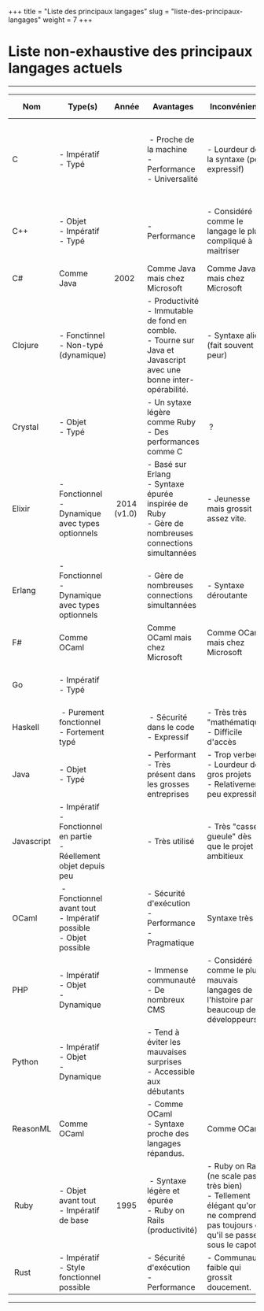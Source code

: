 +++
title = "Liste des principaux langages"
slug = "liste-des-principaux-langages"
weight = 7
+++

# Liste non-exhaustive des principaux langages actuels

---

<table class="table table-striped table-bordered">
  <thead class="thead-dark">
    <tr>
      <th>Nom</th>
      <th>Type(s)</th>
      <th>Ann&eacute;e</th>
      <th>Avantages</th>
      <th>Inconv&eacute;nients</th>
      <th>Cas d'utilisation</th>
      <th>Projets connus</th>
    </tr>
  </thead>
  <tbody>
    <tr>
      <td>C</td>
      <td>- Imp&eacute;ratif<br />- Typ&eacute;</td>
      <td>&nbsp;</td>
      <td>&nbsp;- Proche de la machine<br />- Performance<br />- Universalit&eacute;</td>
      <td>- Lourdeur de la syntaxe (peu expressif)</td>
      <td>- Du bas niveau<br />- Des syst&egrave;mes d'exploitation<br />- Un maximum de performance</td>
      <td>- Linux<br />- Git</td>
    </tr>
    <tr>
      <td>C++</td>
      <td>- Objet<br />- Imp&eacute;ratif<br />- Typ&eacute;</td>
      <td>&nbsp;</td>
      <td>- Performance </td>
      <td>- Consid&eacute;r&eacute; comme le langage le plus compliqu&eacute; &agrave; maitriser</td>
      <td>Des performances ++ et une structuration plus moderne que le C</td>
      <td>- Presque tous les jeux vid&eacute;os</td>
    </tr>
    <tr>
      <td>C#</td>
      <td>Comme Java</td>
      <td>2002</td>
      <td>Comme Java mais chez Microsoft</td>
      <td>Comme Java mais chez Microsoft</td>
      <td>Comme Java mais chez Microsoft</td>
      <td>&nbsp;</td>
    </tr>
    <tr>
      <td>Clojure</td>
      <td>- Fonctinnel<br />- Non-typ&eacute; (dynamique)</td>
      <td>&nbsp;</td>
      <td>- Productivit&eacute;<br />- Immutable de fond en comble.<br />- Tourne sur Java et Javascript avec une bonne inter-op&eacute;rabilit&eacute;.</td>
      <td>- Syntaxe alien (fait souvent peur)</td>
      <td>- Webapps<br />- Traitement de donn&eacute;es (big data)<br />- Serveurs webs</td>
      <td>&nbsp;</td>
    </tr>
    <tr>
      <td>Crystal</td>
      <td>- Objet<br />- Typ&eacute;</td>
      <td>&nbsp;</td>
      <td>- Un sytaxe l&eacute;g&egrave;re comme Ruby<br />- Des performances comme C</td>
      <td>&nbsp;?</td>
      <td>Prototypage rapide et besoin de performance</td>
      <td>&nbsp;</td>
    </tr>
    <tr>
      <td>Elixir</td>
      <td>- Fonctionnel<br />- Dynamique avec types optionnels</td>
      <td>&nbsp;2014 (v1.0)</td>
      <td>- Bas&eacute; sur Erlang<br />- Syntaxe &eacute;pur&eacute;e inspir&eacute;e de Ruby<br />- G&egrave;re de nombreuses connections simultann&eacute;es</td>
      <td>- Jeunesse mais grossit assez vite.</td>
      <td>- Syst&egrave;me de chat<br />- Notifications push<br />- Nouveau projet o&ugrave; Ruby on Rails est &eacute;voqu&eacute;</td>
      <td>&nbsp;</td>
    </tr>
    <tr>
      <td>Erlang</td>
      <td>- Fonctionnel<br />- Dynamique avec types optionnels</td>
      <td>&nbsp;</td>
      <td>- G&egrave;re de nombreuses connections simultann&eacute;es</td>
      <td>- Syntaxe d&eacute;routante</td>
      <td>- Syst&egrave;me de chat<br />- Notifications push</td>
      <td>- WhatsApp</td>
    </tr>
    <tr>
      <td>F#</td>
      <td>Comme OCaml</td>
      <td>&nbsp;</td>
      <td>Comme OCaml mais chez Microsoft</td>
      <td>Comme OCaml mais chez Microsoft</td>
      <td>Comme OCaml mais chez Microsoft</td>
      <td>&nbsp;</td>
    </tr>
    <tr>
      <td>Go</td>
      <td>- Imp&eacute;ratif<br />- Typ&eacute;</td>
      <td>&nbsp;</td>
      <td>&nbsp;</td>
      <td>&nbsp;</td>
      <td>- Prototypage rapide et besoin de performance</td>
      <td>&nbsp;- Docker</td>
    </tr>
    <tr>
      <td>Haskell</td>
      <td>&nbsp;- Purement fonctionnel<br />- Fortement typ&eacute;</td>
      <td>&nbsp;</td>
      <td>&nbsp;- S&eacute;curit&eacute; dans le code<br />- Expressif</td>
      <td>- Tr&egrave;s tr&egrave;s "math&eacute;matique"<br />- Difficile d'acc&egrave;s</td>
      <td>- Compilateur<br />- Traitement de donn&eacute;es parall&eacute;lisable</td>
      <td>&nbsp;</td>
    </tr>
    <tr>
      <td>Java</td>
      <td>- Objet<br />- Typ&eacute;</td>
      <td>&nbsp;</td>
      <td>- Performant<br />- Tr&egrave;s pr&eacute;sent dans les grosses entreprises</td>
      <td>- Trop verbeux<br />- Lourdeur des gros projets<br />- Relativement peu expressif</td>
      <td>- Gros syst&egrave;me de grosse entreprise</td>
      <td>&nbsp;</td>
    </tr>
    <tr>
      <td>Javascript</td>
      <td>- Imp&eacute;ratif<br />- Fonctionnel en partie<br />- R&eacute;ellement objet depuis peu</td>
      <td>&nbsp;</td>
      <td>- Très utilisé</td>
      <td>- Très "casse-gueule" dès que le projet est ambitieux</td>
      <td>- Services webs légers<br />- Service de chat<br />- Quelques fonctionnalités dans un navigateur.</td>
      <td>&nbsp;</td>
    </tr>
    <tr>
      <td>OCaml</td>
      <td>&nbsp;- Fonctionnel avant tout<br />- Imp&eacute;ratif possible<br />- Objet possible</td>
      <td>&nbsp;</td>
      <td>- S&eacute;curit&eacute; d'ex&eacute;cution<br />- Performance<br />- Pragmatique</td>
      <td>Syntaxe tr&egrave;s</td>
      <td>&nbsp;</td>
      <td>&nbsp;</td>
    </tr>
    <tr>
      <td>PHP</td>
      <td>- Imp&eacute;ratif<br />- Objet<br />- Dynamique</td>
      <td>&nbsp;</td>
      <td>- Immense communaut&eacute;<br />- De nombreux CMS</td>
      <td>- Consid&eacute;r&eacute; comme le plus mauvais langages de l'histoire par beaucoup de d&eacute;veloppeurs</td>
      <td>- Web uniquement</td>
      <td>&nbsp;</td>
    </tr>
    <tr>
      <td>Python</td>
      <td>- Imp&eacute;ratif<br />- Objet<br />- Dynamique</td>
      <td>&nbsp;</td>
      <td>- Tend &agrave; &eacute;viter les mauvaises surprises<br />- Accessible aux d&eacute;butants</td>
      <td>&nbsp;</td>
      <td>- Web<br />- Machine learning<br />- Calcul scientifique<br />- ...</td>
      <td>&nbsp;</td>
    </tr>
    <tr>
      <td>ReasonML</td>
      <td>Comme OCaml</td>
      <td>&nbsp;</td>
      <td>- Comme OCaml<br />- Syntaxe proche des langages r&eacute;pandus.</td>
      <td>Comme OCaml </td>
      <td>- Comme OCaml<br />- Applis web solides</td>
      <td>- Facebook Messenger</td>
    </tr>
    <tr>
      <td>&nbsp;Ruby</td>
      <td>- Objet avant tout<br />- Imp&eacute;ratif de base</td>
      <td>&nbsp;1995</td>
      <td>&nbsp;- Syntaxe l&eacute;g&egrave;re et &eacute;pur&eacute;e<br />- Ruby on Rails (productivit&eacute;)</td>
      <td>- Ruby on Rails (ne scale pas tr&egrave;s bien)<br />- Tellement &eacute;l&eacute;gant qu'on ne comprend pas toujours ce qu'il se passe sous le capot.</td>
      <td>&nbsp;- Startup avec des r&egrave;gles m&eacute;tier &agrave; la carte et pas de gros besoin de performance.</td>
      <td>- Twitter &agrave; ses d&eacute;buts<br />- Github</td>
    </tr>
    <tr>
      <td>&nbsp;Rust</td>
      <td>- Imp&eacute;ratif<br />- Style fonctionnel possible</td>
      <td>&nbsp;</td>
      <td>- S&eacute;curit&eacute; d'ex&eacute;cution<br />- Performance</td>
      <td>- Communaut&eacute; faible qui grossit doucement.</td>
      <td>- Allier performance et s&eacute;curit&eacute; d'ex&eacute;cution</td>
      <td>- Les futures versions de Firefox</td>
    </tr>
  </tbody>
</table>

---
